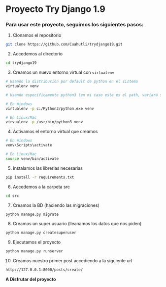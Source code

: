 # Proyecto Try Django 1.9

### Para usar este proyecto, seguimos los siguientes pasos:

1. Clonamos el repositorio

```sh
git clone https://github.com/Cuahutli/trydjango19.git
```

2. Accedemos al directorio 

```sh
cd trydjango19
```

3. Creamos un nuevo entorno virtual con `virtualenv`

```sh
# Usando la distribución por default de python en el sistema
virtualenv venv

# Usando especificamente python3 (en mi caso este es el path, variará según donde tengas tú python3 instalado)

# En Windows
virtualenv -p c:/Python3/python.exe venv

# En Linux/Mac
virvualenv -p /usr/bin/python3 venv
```

4. Activamos el entorno virtual que creamos

```sh
# En Windows
venv\Scripts\activate

# En Linux/Mac
source venv/bin/activate
```

5. Instalamos las librerias necesarias

```sh
pip install -r requirements.txt
```

6. Accedemos a la carpeta src

```sh
cd src
```

7. Creamos la BD (haciendo las migraciones)

```sh
python manage.py migrate
```

8. Creamos un super usuario (lleanamos los datos que nos piden)

```sh
python manage.py createsuperuser
```

9. Ejecutamos el proyecto

```sh
python manage.py runserver
```

10. Creamos nuestro primer post accediendo a la siguiente url

```sh
http://127.0.0.1:8000/posts/create/
```


**A Disfrutar del proyecto**




